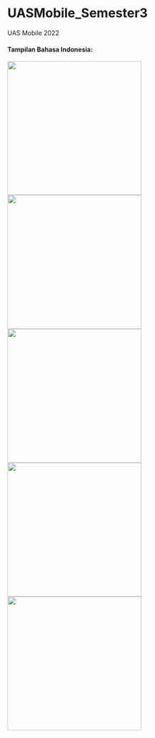 # UASMobile_Semester3
UAS Mobile 2022
<div>
<h4>Tampilan Bahasa Indonesia:</h4>
<image style="width: 300px" src="datadiri.gif">
<image style="height: 300px" src="permainan.gif">
<image style="width: 300px" src="film.gif">
<image style="height: 300px" src="rekomendasi.gif">
<image style="width: 300px" src="semua_kontent.gif">
</div>
